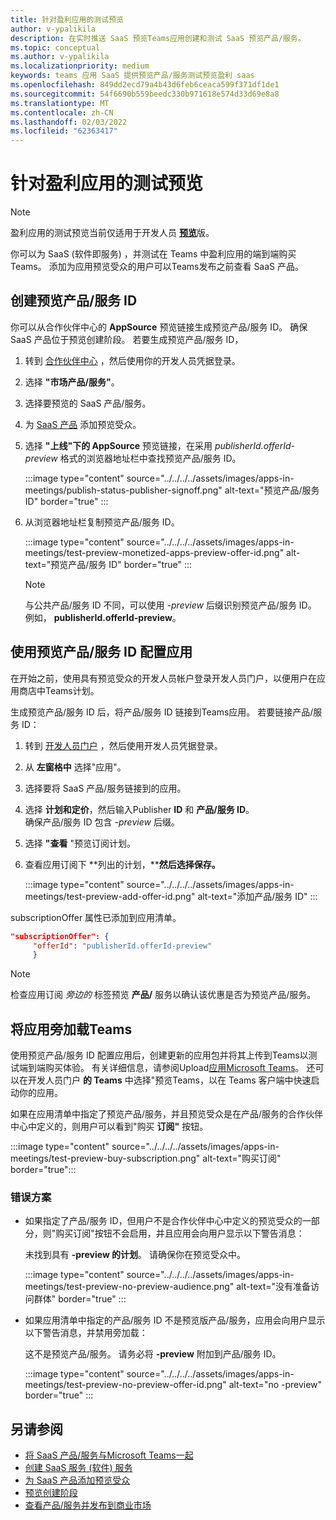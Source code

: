 ```yaml
---
title: 针对盈利应用的测试预览
author: v-ypalikila
description: 在实时推送 SaaS 预览Teams应用创建和测试 SaaS 预览产品/服务。
ms.topic: conceptual
ms.author: v-ypalikila
ms.localizationpriority: medium
keywords: teams 应用 SaaS 提供预览产品/服务测试预览盈利 saas
ms.openlocfilehash: 849dd2ecd79a4b43d6feb6ceaca599f371df1de1
ms.sourcegitcommit: 54f6690b559beedc330b971618e574d33d69e8a8
ms.translationtype: MT
ms.contentlocale: zh-CN
ms.lasthandoff: 02/03/2022
ms.locfileid: "62363417"
---
```

# <a name="test-preview-for-monetized-apps"></a>针对盈利应用的测试预览

> [!NOTE]
> 盈利应用的测试预览当前仅适用于开发人员 [**预览**](/microsoftteams/platform/resources/dev-preview/developer-preview-intro)版。

你可以为 SaaS (软件即服务) ，并测试在 Teams 中盈利应用的端到端购买Teams。 添加为应用预览受众的用户可以Teams发布之前查看 SaaS 产品。

## <a name="create-a-preview-offer-id"></a>创建预览产品/服务 ID

你可以从合作伙伴中心的 **AppSource** 预览链接生成预览产品/服务 ID。 确保 SaaS 产品位于预览创建阶段。 若要生成预览产品/服务 ID，

1. 转到 [合作伙伴中心](https://go.microsoft.com/fwlink/?linkid=2166002) ，然后使用你的开发人员凭据登录。
1. 选择 **"市场产品/服务"**。
1. 选择要预览的 SaaS 产品/服务。
1. 为 [SaaS 产品](/azure/marketplace/create-new-saas-offer-preview) 添加预览受众。
1. 选择 **"上线"下的 AppSource** 预览链接，在采用 *publisherId.offerId-preview* 格式的浏览器地址栏中查找预览产品/服务 ID。

    :::image type="content" source="../../../../assets/images/apps-in-meetings/publish-status-publisher-signoff.png" alt-text="预览产品/服务 ID" border="true" :::

1. 从浏览器地址栏复制预览产品/服务 ID。

      :::image type="content" source="../../../../assets/images/apps-in-meetings/test-preview-monetized-apps-preview-offer-id.png" alt-text="预览产品/服务 ID" border="true" :::

    > [!NOTE]
    > 与公共产品/服务 ID 不同，可以使用 *-preview* 后缀识别预览产品/服务 ID。 例如， **publisherId.offerId-preview**。

## <a name="configure-your-app-with-the-preview-offer-id"></a>使用预览产品/服务 ID 配置应用

在开始之前，使用具有预览受众的开发人员帐户登录开发人员门户，以便用户在应用商店中Teams计划。

生成预览产品/服务 ID 后，将产品/服务 ID 链接到Teams应用。 若要链接产品/服务 ID：

1. 转到 [开发人员门户](https://dev.teams.microsoft.com/) ，然后使用开发人员凭据登录。
1. 从 **左窗格中** 选择"应用"。
1. 选择要将 SaaS 产品/服务链接到的应用。
1. 选择 **计划和定价**，然后输入Publisher **ID** 和 **产品/服务 ID**。  
  确保产品/服务 ID 包含 *-preview* 后缀。
1. 选择 **"查看** "预览订阅计划。
1. 查看应用订阅下 **列出的计划，****然后选择保存。**

    :::image type="content" source="../../../../assets/images/apps-in-meetings/test-preview-add-offer-id.png" alt-text="添加产品/服务 ID" :::

subscriptionOffer 属性已添加到应用清单。

```json
"subscriptionOffer": {
     "offerId": "publisherId.offerId-preview"  
     }
```

>[!NOTE]
> 检查应用订阅 *旁边的* 标签预览 **产品/** 服务以确认该优惠是否为预览产品/服务。

## <a name="sideload-the-app-to-teams"></a>将应用旁加载Teams

使用预览产品/服务 ID 配置应用后，创建更新的应用包并将其上传到Teams以测试端到端购买体验。 有关详细信息，请参阅Upload[应用Microsoft Teams](../../apps-upload.md)。 还可以在开发人员门户 **的 Teams** 中选择"预览Teams，以在 Teams 客户端中快速启动你的应用。

如果在应用清单中指定了预览产品/服务，并且预览受众是在产品/服务的合作伙伴中心中定义的，则用户可以看到"购买 **订阅"** 按钮。

:::image type="content" source="../../../../assets/images/apps-in-meetings/test-preview-buy-subscription.png" alt-text="购买订阅" border="true":::

### <a name="error-scenarios"></a>错误方案

* 如果指定了产品/服务 ID，但用户不是合作伙伴中心中定义的预览受众的一部分，则"购买订阅"按钮不会启用，并且应用会向用户显示以下警告消息：

  未找到具有 **-preview 的计划**。 请确保你在预览受众中。

  :::image type="content" source="../../../../assets/images/apps-in-meetings/test-preview-no-preview-audience.png" alt-text="没有准备访问群体" border="true" :::

* 如果应用清单中指定的产品/服务 ID 不是预览版产品/服务，应用会向用户显示以下警告消息，并禁用旁加载：
  
  这不是预览产品/服务。 请务必将 **-preview** 附加到产品/服务 ID。

  :::image type="content" source="../../../../assets/images/apps-in-meetings/test-preview-no-preview-offer-id.png" alt-text="no -preview" border="true" :::

## <a name="see-also"></a>另请参阅

* [将 SaaS 产品/服务与Microsoft Teams一起](include-saas-offer.md)
* [创建 SaaS 服务 (软件) 服务](include-saas-offer.md#create-your-saas-offer)
* [为 SaaS 产品添加预览受众](/azure/marketplace/create-new-saas-offer-preview)
* [预览创建阶段](/azure/marketplace/review-publish-offer)
* [查看产品/服务并发布到商业市场](/azure/marketplace/review-publish-offer#validation-and-publishing-steps)
